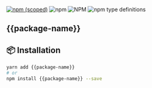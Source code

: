 [![npm (scoped)](https://img.shields.io/npm/v/{{package-name}}.svg)](https://www.npmjs.com/package/{{package-name}})
![npm](https://img.shields.io/npm/dm/{{package-name}}.svg)
![NPM](https://img.shields.io/npm/l/{{package-name}}.svg)
![npm type definitions](https://img.shields.io/npm/types/{{package-name}}.svg)

## {{package-name}}


## 📦 Installation

```bash
yarn add {{package-name}}
# or
npm install {{package-name}} --save
```
